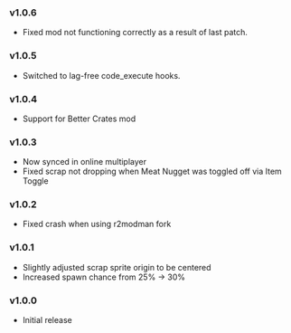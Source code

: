 ### v1.0.6
* Fixed mod not functioning correctly as a result of last patch.

### v1.0.5
* Switched to lag-free code_execute hooks.

### v1.0.4
* Support for Better Crates mod

### v1.0.3
* Now synced in online multiplayer
* Fixed scrap not dropping when Meat Nugget was toggled off via Item Toggle

### v1.0.2
* Fixed crash when using r2modman fork

### v1.0.1
* Slightly adjusted scrap sprite origin to be centered
* Increased spawn chance from 25% -> 30%

### v1.0.0
* Initial release
